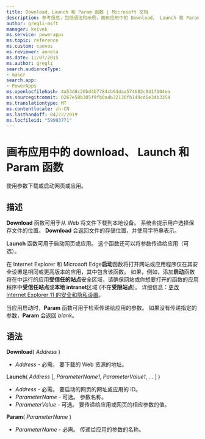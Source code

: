```yaml
---
title: Download、Launch 和 Param 函数 | Microsoft 文档
description: 参考信息，包括语法和示例，画布应用中的 Download、 Launch 和 Param 函数
author: gregli-msft
manager: kvivek
ms.service: powerapps
ms.topic: reference
ms.custom: canvas
ms.reviewer: anneta
ms.date: 11/07/2015
ms.author: gregli
search.audienceType:
- maker
search.app:
- PowerApps
ms.openlocfilehash: 4a53d8c20bd4b7784cb94daa574682c041f104ea
ms.sourcegitcommit: 0267e58b305f9fb0a4b32130fb149cd6e34b3354
ms.translationtype: MT
ms.contentlocale: zh-CN
ms.lasthandoff: 04/22/2019
ms.locfileid: "59993771"
---
```

# <a name="download-launch-and-param-functions-in-canvas-apps"></a>画布应用中的 download、 Launch 和 Param 函数
使用参数下载或启动网页或应用。  

## <a name="description"></a>描述
**Download** 函数可用于从 Web 将文件下载到本地设备。 系统会提示用户选择保存文件的位置。  **Download** 会返回文件的存储位置，并使用字符串表示。  

**Launch** 函数可用于启动网页或应用。  这个函数还可以将参数传递给应用（可选）。

在 Internet Explorer 和 Microsoft Edge**启动**函数将打开网站或应用程序仅在其安全设置是相同或更高版本的应用，其中包含该函数。 如果，例如，添加**启动**函数将在中运行的应用**受信任的站点**安全区域，请确保网站或你想要打开的函数的应用程序中**受信任站点**或**本地 intranet**区域 (不在**受限站点**)。 详细信息：[更改 Internet Explorer 11 的安全和隐私设置](https://support.microsoft.com/en-us/help/17479/windows-internet-explorer-11-change-security-privacy-settings)。  

当应用启动时，**Param** 函数可用于检索传递给应用的参数。 如果没有传递指定的参数，**Param** 会返回 *blank*。

## <a name="syntax"></a>语法
**Download**( *Address* )

* *Address* - 必需。  要下载的 Web 资源的地址。

**Launch**( *Address* [, *ParameterName1*, *ParameterValue1*, ... ] )

* *Address* - 必需。  要启动的网页的网址或应用的 ID。
* *ParameterName* - 可选。  参数名称。
* *ParameterValue* - 可选。  要传递给应用或网页的相应参数的值。

**Param**( *ParameterName* )

* *ParameterName* - 必需。  传递给应用的参数的名称。

